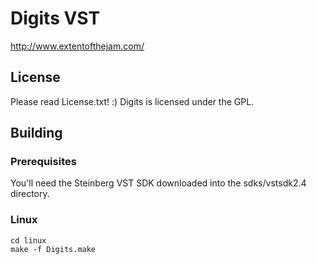 # Digits VST

http://www.extentofthejam.com/

## License

Please read License.txt! :) Digits is licensed under the GPL. 

## Building

### Prerequisites

You'll need the Steinberg VST SDK downloaded into the sdks/vstsdk2.4 directory.

### Linux

    cd linux
    make -f Digits.make
